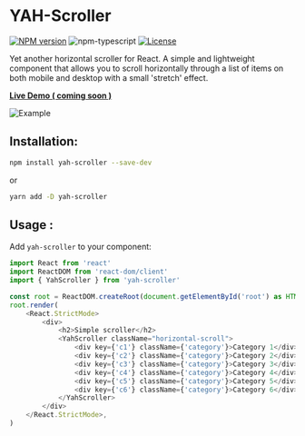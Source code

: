 # YAH-Scroller

[![NPM version][npm-image]][npm-url]
![npm-typescript]
[![License][github-license]][github-license-url]

Yet another horizontal scroller for React.
A simple and lightweight component that allows you to scroll horizontally through a list of items on both mobile and desktop with a small 'stretch' effect.

[**Live Demo ( coming soon )**](#)

![Example](https://user-images.githubusercontent.com/2008632/203681973-8d46a86c-88f4-4691-84db-63571581f74a.gif)


## Installation:

```bash
npm install yah-scroller --save-dev
```

or

```bash
yarn add -D yah-scroller
```

## Usage :

Add `yah-scroller` to your component:

```js
import React from 'react'
import ReactDOM from 'react-dom/client'
import { YahScroller } from 'yah-scroller'

const root = ReactDOM.createRoot(document.getElementById('root') as HTMLElement)
root.render(
    <React.StrictMode>
        <div>
            <h2>Simple scroller</h2>
            <YahScroller className="horizontal-scroll">
                <div key={'c1'} className={'category'}>Category 1</div>
                <div key={'c2'} className={'category'}>Category 2</div>
                <div key={'c3'} className={'category'}>Category 3</div>
                <div key={'c4'} className={'category'}>Category 4</div>
                <div key={'c5'} className={'category'}>Category 5</div>
                <div key={'c6'} className={'category'}>Category 6</div>
            </YahScroller>
        </div>
    </React.StrictMode>,
)

```

[npm-url]: https://www.npmjs.com/package/yah-scroller
[npm-image]: https://img.shields.io/npm/v/yah-scroller
[github-license]: https://img.shields.io/github/license/breakerh/yah-scroller
[github-license-url]: https://github.com/breakerh/yah-scroller/blob/master/LICENSE
[npm-typescript]: https://img.shields.io/npm/types/yah-scroller
